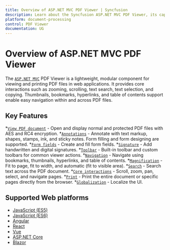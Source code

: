 ```yaml
---
title: Overview of ASP.NET MVC PDF Viewer | Syncfusion
description: Learn about the Syncfusion ASP.NET MVC PDF Viewer, its capabilities, and supported platforms.
platform: document-processing
control: PDF Viewer
documentation: UG
---
```


# Overview of ASP.NET MVC PDF Viewer

The [`ASP.NET MVC`](https://www.syncfusion.com/pdf-viewer-sdk) PDF Viewer is a lightweight, modular component for viewing and printing PDF files in web applications. It provides core interactions such as zooming, scrolling, text search, text selection, and copying. Thumbnails, bookmarks, hyperlinks, and table of contents support enable easy navigation within and across PDF files.

## Key Features

*[`View PDF document`](https://help.syncfusion.com/document-processing/pdf/pdf-viewer/asp-net-mvc/getting-started) - Open and display normal and protected PDF files with AES and RC4 encryption.
*[`Annotations`](https://help.syncfusion.com/document-processing/pdf/pdf-viewer/asp-net-mvc/annotation/text-markup-annotation) - Annotate with text markup, shapes, stamps, ink, and sticky notes. Form filling and form designing are supported.
*[`Form fields`](https://help.syncfusion.com/document-processing/pdf/pdf-viewer/asp-net-mvc/form-designer/create-programmatically) - Create and fill form fields.
*[`Signature`](https://help.syncfusion.com/document-processing/pdf/pdf-viewer/asp-net-mvc/hand-written-signature) - Add handwritten and digital signatures.
*[`Toolbar`](https://help.syncfusion.com/document-processing/pdf/pdf-viewer/asp-net-mvc/toolbar) - Built-in toolbar and custom toolbars for common viewer actions.
*[`Navigation`](https://help.syncfusion.com/document-processing/pdf/pdf-viewer/asp-net-mvc/navigation) - Navigate using bookmarks, thumbnails, hyperlinks, and table of contents.
*[`Magnification`](https://help.syncfusion.com/document-processing/pdf/pdf-viewer/asp-net-mvc/magnification) - Fit to page, fit to width, and automatic (fit to visible area).
*[`Search`](https://help.syncfusion.com/document-processing/pdf/pdf-viewer/asp-net-mvc/text-search) - Search text across the PDF document.
*[`Core interactions`](https://help.syncfusion.com/document-processing/pdf/pdf-viewer/asp-net-mvc/interaction-mode) - Scroll, zoom, pan, select, and navigate pages.
*[`Print`](https://help.syncfusion.com/document-processing/pdf/pdf-viewer/asp-net-mvc/print) - Print the entire document or specific pages directly from the browser.
*[`Globalization`](https://help.syncfusion.com/document-processing/pdf/pdf-viewer/asp-net-mvc/globalization) - Localize the UI.

## Supported Web platforms

* [JavaScript (ES5)](https://help.syncfusion.com/document-processing/pdf/pdf-viewer/javascript-es5/getting-started)
* [JavaScript (ES6)](https://help.syncfusion.com/document-processing/pdf/pdf-viewer/javascript-es6/getting-started)
* [Angular](https://help.syncfusion.com/document-processing/pdf/pdf-viewer/angular/getting-started)
* [React](https://help.syncfusion.com/document-processing/pdf/pdf-viewer/react/getting-started)
* [Vue](https://help.syncfusion.com/document-processing/pdf/pdf-viewer/vue/getting-started)
* [ASP.NET Core](https://help.syncfusion.com/document-processing/pdf/pdf-viewer/asp-net-core/getting-started)
* [Blazor](https://help.syncfusion.com/document-processing/pdf/pdf-viewer/blazor/overview)